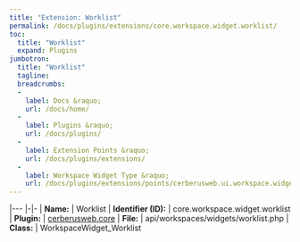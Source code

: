 ```yaml
---
title: "Extension: Worklist"
permalink: /docs/plugins/extensions/core.workspace.widget.worklist/
toc:
  title: "Worklist"
  expand: Plugins
jumbotron:
  title: "Worklist"
  tagline: 
  breadcrumbs:
  -
    label: Docs &raquo;
    url: /docs/home/
  -
    label: Plugins &raquo;
    url: /docs/plugins/
  -
    label: Extension Points &raquo;
    url: /docs/plugins/extensions/
  -
    label: Workspace Widget Type &raquo;
    url: /docs/plugins/extensions/points/cerberusweb.ui.workspace.widget
---
```


|---
|-|-
| **Name:** | Worklist
| **Identifier (ID):** | core.workspace.widget.worklist
| **Plugin:** | [cerberusweb.core](/docs/plugins/cerberusweb.core/)
| **File:** | api/workspaces/widgets/worklist.php
| **Class:** | WorkspaceWidget_Worklist


